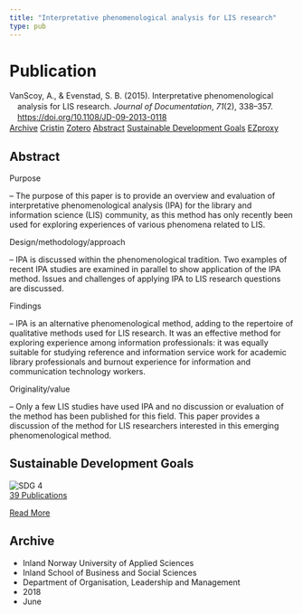 ```yaml
---
title: "Interpretative phenomenological analysis for LIS research"
type: pub
---
```

<h1>Publication</h1>
<article id="csl-bib-container-H5CYA9C3" class="csl-bib-container">
  <div class="csl-bib-body" style="line-height: 1.35; padding-left: 1em; text-indent:-1em;">
  <div class="csl-entry">VanScoy, A., &amp; Evenstad, S. B. (2015). Interpretative phenomenological analysis for LIS research. <i>Journal of Documentation</i>, <i>71</i>(2), 338&#x2013;357. <a href="https://doi.org/10.1108/JD-09-2013-0118">https://doi.org/10.1108/JD-09-2013-0118</a></div>
</div>
  <div class="csl-bib-buttons">
    <a href="#taxonomy-article-H5CYA9C3" class="csl-bib-button">Archive</a>
    <a href="https://app.cristin.no/results/show.jsf?id=1589920" alt="Cristin URL" class="csl-bib-button">Cristin</a>
    <a href="http://zotero.org/groups/5022929/items/H5CYA9C3" alt="Zotero URL" class="csl-bib-button">Zotero</a>
    <a href="#abstract-article-H5CYA9C3" class="csl-bib-button">Abstract</a>
    <a href="#sdg-article-H5CYA9C3" class="csl-bib-button">Sustainable Development Goals</a>
    <a href="http://ezproxy.inn.no/login?url=https://doi.org/10.1108/JD-09-2013-0118" class="csl-bib-button">EZproxy</a>
  </div>
  <div id="csl-bib-meta-container-H5CYA9C3"></div>
</article>
<div id="csl-bib-meta-H5CYA9C3" class="csl-bib-meta">
  <article id="abstract-article-H5CYA9C3" class="abstract-article">
    <h1>Abstract</h1>
    Purpose 
 
– The purpose of this paper is to provide an overview and evaluation of interpretative phenomenological analysis (IPA) for the library and information science (LIS) community, as this method has only recently been used for exploring experiences of various phenomena related to LIS.  
 
Design/methodology/approach 
 
– IPA is discussed within the phenomenological tradition. Two examples of recent IPA studies are examined in parallel to show application of the IPA method. Issues and challenges of applying IPA to LIS research questions are discussed.  
 
Findings 
 
– IPA is an alternative phenomenological method, adding to the repertoire of qualitative methods used for LIS research. It was an effective method for exploring experience among information professionals: it was equally suitable for studying reference and information service work for academic library professionals and burnout experience for information and communication technology workers.  
 
Originality/value 
 
– Only a few LIS studies have used IPA and no discussion or evaluation of the method has been published for this field. This paper provides a discussion of the method for LIS researchers interested in this emerging phenomenological method.
  </article>
  <article id="sdg-article-H5CYA9C3" class="sdg-article">
    <h1>Sustainable Development Goals</h1>
    <div class="sdg-container"><div id="sdg4" class="sdg">
<img src="{{< params subfolder >}}images/sdg/sdg04_en.png" class="image" alt="SDG 4">
<div class="sdg-overlay">
<a href="{{< params subfolder >}}en/archive/?sdg=4#archive" class="sdg-publication-count"><span>39</span> Publications</a>
<p><a href="https://sdgs.un.org/goals/goal4" class="sdg-read-more">Read More</a></p>
</div>
</div></div>
  </article>
  <article id="taxonomy-article-H5CYA9C3" class="taxonomy-article">
    <h1>Archive</h1>
    <ul>
      <li>Inland Norway University of Applied Sciences</li>
      <li>Inland School of Business and Social Sciences</li>
      <li>Department of Organisation, Leadership and Management</li>
      <li>2018</li>
      <li>June</li>
    </ul>
  </article>
</div>
